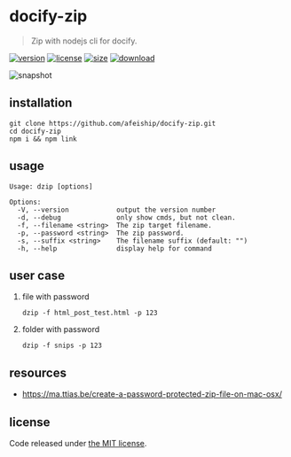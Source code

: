 # docify-zip
> Zip with nodejs cli for docify.

[![version][version-image]][version-url]
[![license][license-image]][license-url]
[![size][size-image]][size-url]
[![download][download-image]][download-url]

![snapshot](https://tva1.sinaimg.cn/large/008i3skNgy1gv865kab3sj60ju02at8u02.jpg)

## installation
```shell
git clone https://github.com/afeiship/docify-zip.git
cd docify-zip
npm i && npm link
```

## usage
~~~
Usage: dzip [options]

Options:
  -V, --version            output the version number
  -d, --debug              only show cmds, but not clean.
  -f, --filename <string>  The zip target filename.
  -p, --password <string>  The zip password.
  -s, --suffix <string>    The filename suffix (default: "")
  -h, --help               display help for command
~~~

## user case
1. file with password
   ```shell
   dzip -f html_post_test.html -p 123
   ```

2. folder with password
   ```shell
   dzip -f snips -p 123
   ```

## resources
- https://ma.ttias.be/create-a-password-protected-zip-file-on-mac-osx/

## license
Code released under [the MIT license](https://github.com/afeiship/docify-zip/blob/master/LICENSE.txt).

[version-image]: https://img.shields.io/npm/v/@jswork/docify-zip
[version-url]: https://npmjs.org/package/@jswork/docify-zip

[license-image]: https://img.shields.io/npm/l/@jswork/docify-zip
[license-url]: https://github.com/afeiship/docify-zip/blob/master/LICENSE.txt

[size-image]: https://img.shields.io/bundlephobia/minzip/@jswork/docify-zip
[size-url]: https://github.com/afeiship/docify-zip/blob/master/dist/docify-zip.min.js

[download-image]: https://img.shields.io/npm/dm/@jswork/docify-zip
[download-url]: https://www.npmjs.com/package/@jswork/docify-zip
